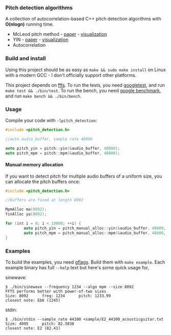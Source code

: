### Pitch detection algorithms

A collection of autocorrelation-based C++ pitch detection algorithms with **O(nlogn)** running time.

* McLeod pitch method - [paper](http://miracle.otago.ac.nz/tartini/papers/A_Smarter_Way_to_Find_Pitch.pdf) - [visualization](./misc/mcleod)
* YIN - [paper](http://audition.ens.fr/adc/pdf/2002_JASA_YIN.pdf) - [visualization](./misc/yin)
* Autocorrelation

### Build and install

Using this project should be as easy as `make && sudo make install` on Linux with a modern GCC - I don't officially support other platforms.

This project depends on [ffts](https://github.com/anthonix/ffts). To run the tests, you need [googletest](https://github.com/google/googletest), and run `make test && ./bin/test`. To run the bench, you need [google benchmark](https://github.com/google/benchmark), and run `make bench && ./bin/bench`.

### Usage

Compile your code with `-lpitch_detection`:

```c++
#include <pitch_detection.h>

//auto audio_buffer, sample rate 48000

auto pitch_yin = pitch::yin(&audio_buffer, 48000);
auto pitch_mpm = pitch::mpm(&audio_buffer, 48000);
```

#### Manual memory allocation

If you want to detect pitch for multiple audio buffers of a uniform size, you can allocate the pitch buffers once:

```c++
#include <pitch_detection.h>

//buffers are fixed at length 8092

MpmAlloc ma(8092);
YinAlloc ya(8092);

for (int i = 0; i < 10000; ++i) {
        auto pitch_yin = pitch_manual_alloc::yin(&audio_buffer, 48000, &ya);
        auto pitch_mpm = pitch_manual_alloc::mpm(&audio_buffer, 48000, &ma);
}
```

### Examples

To build the examples, you need [gflags](https://github.com/gflags/gflags). Build them with `make example`. Each example binary has full `--help` text but here's some quick usage for,

sinewave:

```
$ ./bin/sinewave --frequency 1234 --algo mpm --size 8092
FFTS performs better with power-of-two sizes
Size: 8092      freq: 1234      pitch: 1233.99
closest note: Eb6 (1245)
```

stdin:

```
$ ./bin/stdin --sample_rate 44100 <sample/E2_44100_acousticguitar.txt
Size: 4095      pitch: 82.5838
closest note: E2 (82.41)
```

